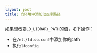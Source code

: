 ```yaml
---
layout: post
title: 向环境中添加动态库路径
---
```

如果想改变`LD_LIBRARY_PATH`的值，如下操作：  
+ 在`/etc/ld.so.conf`中添加你的path  
+ 执行`ldconfig`
